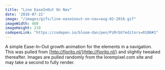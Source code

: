 ```yaml
---
title: "Line EaseInOut On Nav"
date: '2016-07-22'
image: "/images/gifs/line-easeinout-on-nav=aug-02-2016.gif"
imageWidth: 480
imageHeight: 210
codepenLink: "https://codepen.io/bloom-dan/pen/PzRrbX?editors=0100#1"
---
```


A simple Ease-In-Out growth animation for the <a> elements in a navigation. This was pulled from [http://fiorito.nl/](http://fiorito.nl/) and slightly tweaked thereafter. Images are pulled randomly from the lorempixel.com site and may take a second to fully render.

